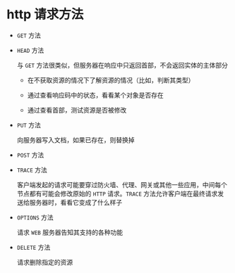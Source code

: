 # http 请求方法

- `GET` 方法

- `HEAD` 方法

  与 `GET` 方法很类似，但服务器在响应中只返回首部，不会返回实体的主体部分

    - 在不获取资源的情况下了解资源的情况（比如，判断其类型）

    - 通过查看响应码中的状态，看看某个对象是否存在

    - 通过查看首部，测试资源是否被修改

- `PUT` 方法

  向服务器写入文档，如果已存在，则替换掉

- `POST` 方法

- `TRACE` 方法

  客户端发起的请求可能要穿过防火墙、代理、网关或其他一些应用，中间每个节点都有可能会修改原始的 `HTTP` 请求。`TRACE` 方法允许客户端在最终请求发送给服务器时，看看它变成了什么样子

- `OPTIONS` 方法

  请求 `WEB` 服务器告知其支持的各种功能

- `DELETE` 方法

  请求删除指定的资源